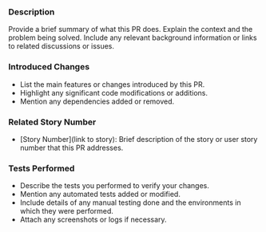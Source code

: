 ### Description

Provide a brief summary of what this PR does. Explain the context and the problem being solved. Include any relevant background information or links to related discussions or issues.

### Introduced Changes

- List the main features or changes introduced by this PR.
- Highlight any significant code modifications or additions.
- Mention any dependencies added or removed.

### Related Story Number

- [Story Number](link to story): Brief description of the story or user story number that this PR addresses.

### Tests Performed

- Describe the tests you performed to verify your changes.
- Mention any automated tests added or modified.
- Include details of any manual testing done and the environments in which they were performed.
- Attach any screenshots or logs if necessary.
